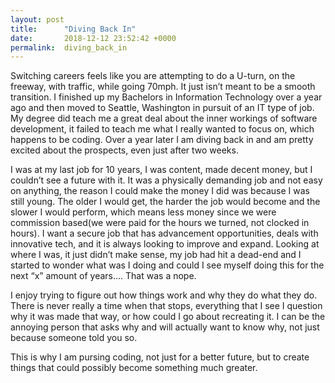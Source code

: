 ```yaml
---
layout: post
title:      "Diving Back In"
date:       2018-12-12 23:52:42 +0000
permalink:  diving_back_in
---
```



Switching careers feels like you are attempting to do a U-turn, on the freeway, with traffic, while going 70mph.  It just isn’t meant to be a smooth transition.  I finished up my Bachelors in Information Technology over a year ago and then moved to Seattle, Washington in pursuit of an IT type of job.  My degree did teach me a great deal about the inner workings of software development, it failed to teach me what I really wanted to focus on, which happens to be coding.  Over a year later I am diving back in and am pretty excited about the prospects, even just after two weeks.

I was at my last job for 10 years, I was content, made decent money, but I couldn’t see a future with it.  It was a physically demanding job and not easy on anything, the reason I could make the money I did was because I was still young.  The older I would get, the harder the job would become and the slower I would perform, which means less money since we were commission based(we were paid for the hours we turned, not clocked in hours).  I want a secure job that has advancement opportunities, deals with innovative tech, and it is always looking to improve and expand.  Looking at where I was, it just didn’t make sense, my job had hit a dead-end and I started to wonder what was I doing and could I see myself doing this for the next “x” amount of years…. That was a nope.

I enjoy trying to figure out how things work and why they do what they do.  There is never really a time when that stops, everything that I see I question why it was made that way, or how could I go about recreating it.  I can be the annoying person that asks why and will actually want to know why, not just because someone told you so.

This is why I am pursing coding, not just for a better future, but to create things that could possibly become something much greater.

